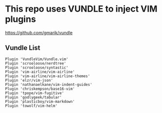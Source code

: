 # This repo uses VUNDLE to inject VIM plugins

https://github.com/gmarik/vundle

## Vundle List
```
Plugin 'VundleVim/Vundle.vim'
Plugin 'scrooloose/nerdtree'
Plugin 'scrooloose/syntastic'
Plugin 'vim-airline/vim-airline'
Plugin 'vim-airline/vim-airline-themes'
Plugin 'elzr/vim-json'
Plugin 'nathanaelkane/vim-indent-guides'
Plugin 'chriskempson/base16-vim'
Plugin 'tpope/vim-fugitive'
Plugin 'godlygeek/tabular'
Plugin 'plasticboy/vim-markdown'
Plugin 'towolf/vim-helm'
```